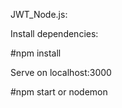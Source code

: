 JWT_Node.js:

Install dependencies:


#npm install

Serve on localhost:3000


#npm start or nodemon
